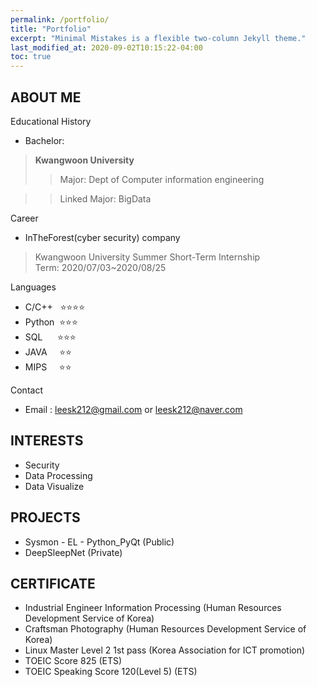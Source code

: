```yaml
---
permalink: /portfolio/
title: "Portfolio"
excerpt: "Minimal Mistakes is a flexible two-column Jekyll theme."
last_modified_at: 2020-09-02T10:15:22-04:00
toc: true
---
```


## **ABOUT ME**

Educational History

+ Bachelor: 
 > **Kwangwoon University**
 >> Major: Dept of Computer information engineering
 
 >> Linked Major: BigData

Career
- InTheForest(cyber security) company 
> Kwangwoon University Summer Short-Term Internship    
> Term: 2020/07/03~2020/08/25

Languages
- C/C++&nbsp;&nbsp;&nbsp;⭐⭐⭐⭐
- Python &nbsp;⭐⭐⭐
- SQL    &nbsp; &nbsp; &nbsp;⭐⭐⭐
- JAVA&nbsp;&nbsp;&nbsp;&nbsp;&nbsp;⭐⭐
- MIPS&nbsp;&nbsp;&nbsp;&nbsp;&nbsp;⭐⭐

Contact
- Email : leesk212@gmail.com or leesk212@naver.com

## **INTERESTS**
- Security
- Data Processing
- Data Visualize

## **PROJECTS**
- Sysmon - EL - Python_PyQt (Public)
- DeepSleepNet (Private)

## **CERTIFICATE**

- Industrial Engineer Information Processing (Human Resources Development Service of Korea)
- Craftsman Photography (Human Resources Development Service of Korea)
- Linux Master Level 2 1st pass (Korea Association for ICT promotion)
- TOEIC Score 825 (ETS)
- TOEIC Speaking Score 120(Level 5) (ETS)

